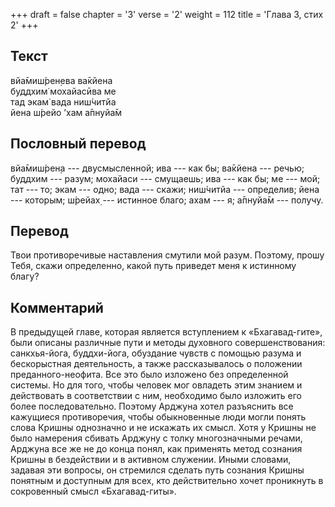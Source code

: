 +++
draft = false
chapter = '3'
verse = '2'
weight = 112
title = 'Глава 3, стих 2'
+++
## Текст

вйа̄миш́рен̣ева ва̄кйена  
буддхим̇ мохайасӣва ме  
тад экам̇ вада ниш́читйа  
йена ш́рейо ’хам а̄пнуйа̄м

## Пословный перевод

вйа̄миш́рен̣а --- двусмысленной; ива --- как бы; ва̄кйена --- речью; буддхим
--- разум; мохайаси --- смущаешь; ива --- как бы; ме --- мой; тат ---
то; экам --- одно; вада --- скажи; ниш́читйа --- определив; йена ---
которым; ш́рейах̣ --- истинное благо; ахам --- я; а̄пнуйа̄м --- получу.

## Перевод

Твои противоречивые наставления смутили мой разум. Поэтому, прошу Тебя,
скажи определенно, какой путь приведет меня к истинному благу?

## Комментарий

В предыдущей главе, которая является вступлением к «Бхагавад-гите», были
описаны различные пути и методы духовного совершенствования:
санкхья-йога, буддхи-йога, обуздание чувств с помощью разума и
бескорыстная деятельность, а также рассказывалось о положении
преданного-неофита. Все это было изложено без определенной системы. Но
для того, чтобы человек мог овладеть этим знанием и действовать в
соответствии с ним, необходимо было изложить его более последовательно.
Поэтому Арджуна хотел разъяснить все кажущиеся противоречия, чтобы
обыкновенные люди могли понять слова Кришны однозначно и не искажать их
смысл. Хотя у Кришны не было намерения сбивать Арджуну с толку
многозначными речами, Арджуна все же не до конца понял, как применять
метод сознания Кришны в бездействии и в активном служении. Иными
словами, задавая эти вопросы, он стремился сделать путь сознания Кришны
понятным и доступным для всех, кто действительно хочет проникнуть в
сокровенный смысл «Бхагавад-гиты».
